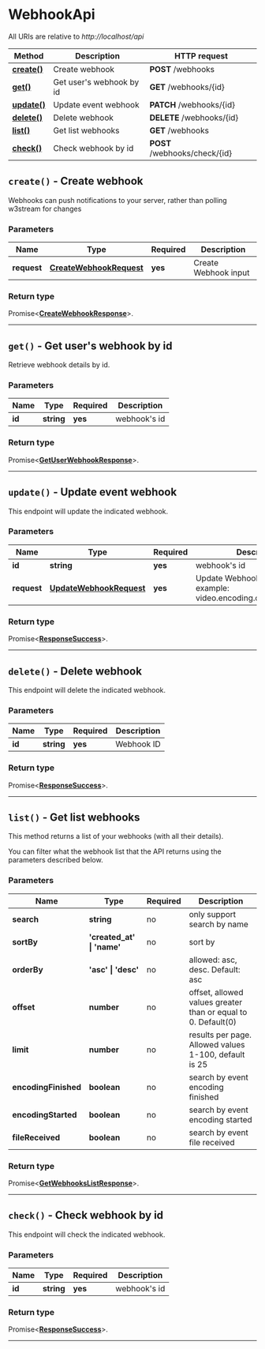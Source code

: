 # WebhookApi

All URIs are relative to *http://localhost/api*

| Method | Description | HTTP request |
| ------------- | ------------- | ------------- |
| [**create()**](WebhookApi.md#create) | Create webhook | **POST** /webhooks |
| [**get()**](WebhookApi.md#get) | Get user&#39;s webhook by id | **GET** /webhooks/{id} |
| [**update()**](WebhookApi.md#update) | Update event webhook | **PATCH** /webhooks/{id} |
| [**delete()**](WebhookApi.md#delete) | Delete webhook | **DELETE** /webhooks/{id} |
| [**list()**](WebhookApi.md#list) | Get list webhooks | **GET** /webhooks |
| [**check()**](WebhookApi.md#check) | Check webhook by id | **POST** /webhooks/check/{id} |


<a name="create"></a>
## **`create()` - Create webhook**


Webhooks can push notifications to your server, rather than polling w3stream for changes

### Parameters

| Name | Type | Required | Description |
| ------------- | ------------- | ------------- | ------------- |
 | **request** | [**CreateWebhookRequest**](../model/CreateWebhookRequest.md)| **yes**| Create Webhook input |


### Return type

Promise<[**CreateWebhookResponse**](../model/CreateWebhookResponse.md)>.




---

<a name="get"></a>
## **`get()` - Get user&#39;s webhook by id**


Retrieve webhook details by id.

### Parameters

| Name | Type | Required | Description |
| ------------- | ------------- | ------------- | ------------- |
 | **id** | **string**| **yes**| webhook&#39;s id |


### Return type

Promise<[**GetUserWebhookResponse**](../model/GetUserWebhookResponse.md)>.




---

<a name="update"></a>
## **`update()` - Update event webhook**


This endpoint will update the indicated webhook.

### Parameters

| Name | Type | Required | Description |
| ------------- | ------------- | ------------- | ------------- |
 | **id** | **string**| **yes**| webhook&#39;s id |
 | **request** | [**UpdateWebhookRequest**](../model/UpdateWebhookRequest.md)| **yes**| Update Webhook input, events example: video.encoding.quality.completed |


### Return type

Promise<[**ResponseSuccess**](../model/ResponseSuccess.md)>.




---

<a name="delete"></a>
## **`delete()` - Delete webhook**


This endpoint will delete the indicated webhook.

### Parameters

| Name | Type | Required | Description |
| ------------- | ------------- | ------------- | ------------- |
 | **id** | **string**| **yes**| Webhook ID |


### Return type

Promise<[**ResponseSuccess**](../model/ResponseSuccess.md)>.




---

<a name="list"></a>
## **`list()` - Get list webhooks**


This method returns a list of your webhooks (with all their details). 

You can filter what the webhook list that the API returns using the parameters described below.

### Parameters

| Name | Type | Required | Description |
| ------------- | ------------- | ------------- | ------------- |
 | **search** | **string**| no| only support search by name |
 | **sortBy** | **&#39;created_at&#39; \| &#39;name&#39;**| no| sort by |
 | **orderBy** | **&#39;asc&#39; \| &#39;desc&#39;**| no| allowed: asc, desc. Default: asc |
 | **offset** | **number**| no| offset, allowed values greater than or equal to 0. Default(0) |
 | **limit** | **number**| no| results per page. Allowed values 1-100, default is 25 |
 | **encodingFinished** | **boolean**| no| search by event encoding finished |
 | **encodingStarted** | **boolean**| no| search by event encoding started |
 | **fileReceived** | **boolean**| no| search by event file received |


### Return type

Promise<[**GetWebhooksListResponse**](../model/GetWebhooksListResponse.md)>.




---

<a name="check"></a>
## **`check()` - Check webhook by id**


This endpoint will check the indicated webhook.

### Parameters

| Name | Type | Required | Description |
| ------------- | ------------- | ------------- | ------------- |
 | **id** | **string**| **yes**| webhook&#39;s id |


### Return type

Promise<[**ResponseSuccess**](../model/ResponseSuccess.md)>.




---


